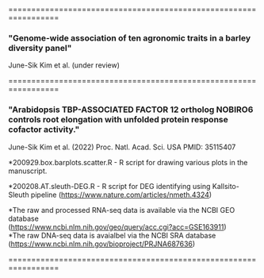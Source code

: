 =================================================================  
### "Genome-wide association of ten agronomic traits in a barley diversity panel"  
June-Sik Kim et al. (under review)  
  
  

=================================================================  
### "Arabidopsis TBP-ASSOCIATED FACTOR 12 ortholog NOBIRO6 controls root elongation with unfolded protein response cofactor activity."
June-Sik Kim et al. (2022) Proc. Natl. Acad. Sci. USA  PMID: 35115407  

  *200929.box.barplots.scatter.R - R script for drawing various plots in the manuscript. 

  *200208.AT.sleuth-DEG.R        - R script for DEG identifying using Kallsito-Sleuth pipeline (https://www.nature.com/articles/nmeth.4324)
  
  *The raw and processed RNA-seq data is available via the NCBI GEO database  
(https://www.ncbi.nlm.nih.gov/geo/query/acc.cgi?acc=GSE163911)  
  *The raw DNA-seq data is avaialbel via the NCBI SRA database
 (https://www.ncbi.nlm.nih.gov/bioproject/PRJNA687636)

=================================================================


